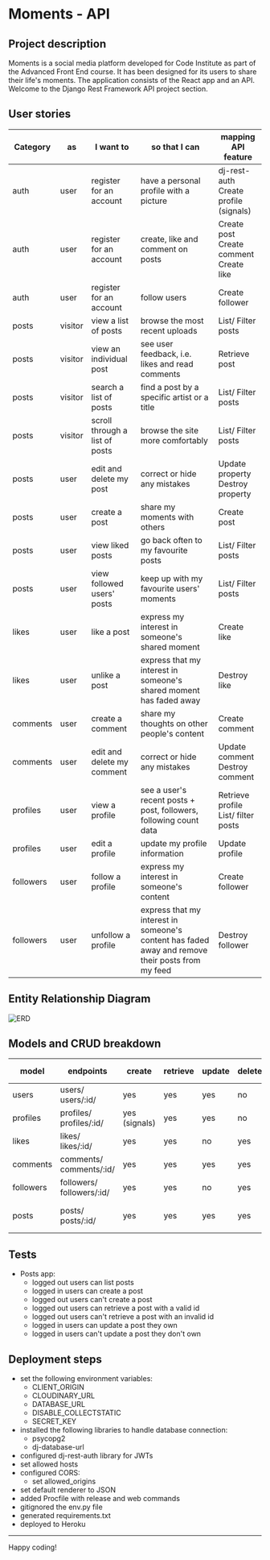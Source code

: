 # Moments - API

## Project description

Moments is a social media platform developed for Code Institute as part of the Advanced Front End course. It has been designed for its users to share their life's moments. The application consists of the React app and an API. Welcome to the Django Rest Framework API project section.

## User stories

| Category  | as      | I want to                      | so that I can                                                                                    | mapping API feature                          |
| --------- | ------- | ------------------------------ | ------------------------------------------------------------------------------------------------ | -------------------------------------------- |
| auth      | user    | register for an account        | have a personal profile with a picture                                                           | dj-rest-auth<br>Create profile (signals)     |
| auth      | user    | register for an account        | create, like and comment on posts                                                                | Create post<br>Create comment<br>Create like |
| auth      | user    | register for an account        | follow users                                                                                     | Create follower                              |
| posts     | visitor | view a list of posts           | browse the most recent uploads                                                                   | List/ Filter posts                           |
| posts     | visitor | view an individual post        | see user feedback, i.e. likes and read comments                                                  | Retrieve post                                |
| posts     | visitor | search a list of posts         | find a post by a specific artist or a title                                                      | List/ Filter posts                           |
| posts     | visitor | scroll through a list of posts | browse the site more comfortably                                                                 | List/ Filter posts                           |
| posts     | user    | edit and delete my post        | correct or hide any mistakes                                                                     | Update property<br>Destroy property          |
| posts     | user    | create a post                  | share my moments with others                                                                     | Create post                                  |
| posts     | user    | view liked posts               | go back often to my favourite posts                                                              | List/ Filter posts                           |
| posts     | user    | view followed users' posts     | keep up with my favourite users' moments                                                         | List/ Filter posts                           |
| likes     | user    | like a post                    | express my interest in someone's shared moment                                                   | Create like                                  |
| likes     | user    | unlike a post                  | express that my interest in someone's shared moment has faded away                               | Destroy like                                 |
| comments  | user    | create a comment               | share my thoughts on other people's content                                                      | Create comment                               |
| comments  | user    | edit and delete my comment     | correct or hide any mistakes                                                                     | Update comment<br>Destroy comment            |
| profiles  | user    | view a profile                 | see a user's recent posts + post, followers, following count data                                | Retrieve profile<br>List/ filter posts       |
| profiles  | user    | edit a profile                 | update my profile information                                                                    | Update profile                               |
| followers | user    | follow a profile               | express my interest in someone's content                                                         | Create follower                              |
| followers | user    | unfollow a profile             | express that my interest in someone's content has faded away and remove their posts from my feed | Destroy follower                             |

## Entity Relationship Diagram

![ERD](https://res.cloudinary.com/drlqahj5d/image/upload/v1699834015/portfolio/projects/erds/moments-api-erd_ns9dqx.webp)

## Models and CRUD breakdown

| model     | endpoints                    | create        | retrieve | update | delete | filter                   | text search |
| --------- | ---------------------------- | ------------- | -------- | ------ | ------ | ------------------------ | ----------- |
| users     | users/<br>users/:id/         | yes           | yes      | yes    | no     | no                       | no          |
| profiles  | profiles/<br>profiles/:id/   | yes (signals) | yes      | yes    | no     | following<br>followed    | name        |
| likes     | likes/<br>likes/:id/         | yes           | yes      | no     | yes    | no                       | no          |
| comments  | comments/<br>comments/:id/   | yes           | yes      | yes    | yes    | post                     | no          |
| followers | followers/<br>followers/:id/ | yes           | yes      | no     | yes    | no                       | no          |
| posts     | posts/<br>posts/:id/         | yes           | yes      | yes    | yes    | profile<br>liked<br>feed | title       |

## Tests

- Posts app:
  - logged out users can list posts
  - logged in users can create a post
  - logged out users can't create a post
  - logged out users can retrieve a post with a valid id
  - logged out users can't retrieve a post with an invalid id
  - logged in users can update a post they own
  - logged in users can't update a post they don't own

## Deployment steps

- set the following environment variables:
  - CLIENT_ORIGIN
  - CLOUDINARY_URL
  - DATABASE_URL
  - DISABLE_COLLECTSTATIC
  - SECRET_KEY
- installed the following libraries to handle database connection:
  - psycopg2
  - dj-database-url
- configured dj-rest-auth library for JWTs
- set allowed hosts
- configured CORS:
  - set allowed_origins
- set default renderer to JSON
- added Procfile with release and web commands
- gitignored the env&#46;py file
- generated requirements.txt
- deployed to Heroku

---

Happy coding!
